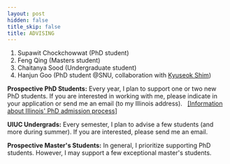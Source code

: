 ```yaml
---
layout: post
hidden: false
title_skip: false
title: ADVISING
---
```



1. Supawit Chockchowwat (PhD student)
1. Feng Qing (Masters student)
1. Chaitanya Sood (Undergraduate student)
1. Hanjun Goo (PhD student @SNU, collaboration with [Kyuseok Shim](http://kdd.snu.ac.kr/~shim/))


**Prospective PhD Students:** Every year, I plan to support one or two new PhD students.
If you are interested in working with me, please indicate in your application or 
send me an email (to my Illinois address).
&nbsp;
[[Information about Illinois' PhD admission process]](/2020/08/23/illinois-phd-admission/)

**UIUC Undergrads:** Every semester, I plan to advise a few students (and more during summer). 
If you are interested, please send me an email.

**Prospective Master's Students:** 
In general, I prioritize supporting PhD students. 
However, I may support a few exceptional master's students.
